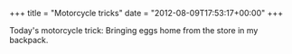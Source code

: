 +++
title = "Motorcycle tricks"
date = "2012-08-09T17:53:17+00:00"
+++

Today's motorcycle trick: Bringing eggs home from the store in my backpack.
			
